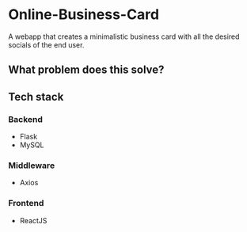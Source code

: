 # Online-Business-Card

A webapp that creates a minimalistic business card with all the desired socials of the end user.

## What problem does this solve?

## Tech stack

### Backend

- Flask
- MySQL

### Middleware

- Axios

### Frontend
- ReactJS